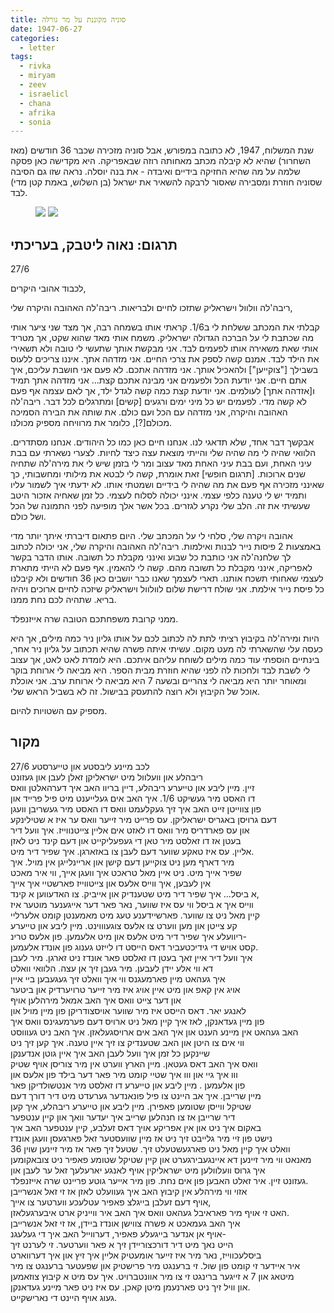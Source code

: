 ```yaml
---
title: סוניה מקוננת על מר גורלה
date: 1947-06-27
categories:
  - letter
tags:
  - rivka
  - miryam
  - zeev
  - israelicl
  - chana
  - afrika
  - sonia
---
```


שנת המשלוח, 1947, לא כתובה במפורש, אבל סוניה מזכירה שכבר 36 חודשים (מאז השחרור) שהיא לא קיבלה
מכתב מאחותה רוזה שבאפריקה.
היא מקדישה כאן פסקה שלמה על מה שהיא החזיקה בידיים ואיבדה - את בנה יוסלה.
נראה שזו גם הסיבה שסוניה חוזרת ומסבירה שאסור לרבקה להשאיר את ישראל (בן השלוש, באמת קטן מדי) לבד.

<figure class="half">
    <a  href="/pupko-papers/assets/images/1947-06-27-unknown-1.jpg">
    <img src="/pupko-papers/assets/images/1947-06-27-unknown-1.jpg"></a>
    <a  href="/pupko-papers/assets/images/1947-06-27-unknown-2.jpg">
    <img src="/pupko-papers/assets/images/1947-06-27-unknown-2.jpg"></a>
</figure>

## תרגום: נאוה ליטבק, בעריכתי

27/6

לכבוד אהובי היקרים,

ריבה'לה וולוול וישראליק שתזכו לחיים ולבריאות. ריבה'לה האהובה והיקרה שלי,

קבלתי את המכתב ששלחת לי ב1/6. קראתי אותו בשמחה רבה, אך מצד שני ציער אותי
מה שכתבת לי על הברכה הגדולה ישראליק. משמח אותי מאד שהוא שקט, אך מטריד
אותי שאת משאירה אותו לפעמים לבד.
אני מבקשת אותך שתעשי לי טובה ולא תשאירי את הילד לבד.
אמנם קשה לספק את צרכי החיים. אני מזדהה אתך.
איננו צריכים ללעוס בשבילך ["צוקייען"] ולהאכיל אותך. אני מזדהה אתכם. לא פעם אני חושבת
עליכם, איך אתם חיים. אני יודעת הכל ולפעמים אני מבינה אתכם קצת... אני מזדהה אתך תמיד
ו[אזדהה אתך] לעולמים.
אני יודעת קצת כמה קשה לגדל ילד, אך לאם עצמה אף פעם לא קשה מדי. לפעמים יש כל מיני ימים
ורגעים [קשים] ומתרגלים לכל דבר. ריבה'לה האהובה והיקרה, אני מזדהה עם הכל ועם כולם.
את שותה את הבירה הסמיכה מכולם[?], כלומר את מרוויחה מספיק מכולנו.

אבקשך דבר אחד, שלא תדאגי לנו. אנחנו חיים כאן כמו כל היהודים. אנחנו מסתדרים.
הלוואי שהיה לי מה שהיה שלי והייתי מוצאת עצה כיצד לחיות. לצערי נשארתי עם בבת עיני האחת,
ועם בבת עיני האחת מאד עצוב ומר לי בזמן שיש לי את מירה'לה שתחיה
שנים ארוכות. [תרגום חופשי] זאת אומרת, קשה לי לבטא את מילותי ומחשבותי, כך שאינני מזכירה אף פעם
את מה שהיה לי בידיים ושמטתי אותו. לא ידעתי איך לשמור עליו ותמיד יש לי טענה כלפי
עצמי. אינני יכולה לסלוח לעצמי. כל זמן שאחיה אזכור היטב שעשיתי את זה. הלב שלי נקרע
לגזרים. בכל אשר אלך מופיעה לפני התמונה של הכל ושל כולם.

אהובה ויקרה שלי, סלחי לי על המכתב שלי. היום פתאום דיברתי איתך יותר מדי באמצעות
2 פיסות נייר לבנות ואילמות. ריבה'לה האהובה והיקרה שלי, אני יכולה לכתוב לך שלחנה'לה
אני כותבת כל שבוע ואינני מקבלת כל תשובה. אותו הדבר בקשר לאפריקה, אינני מקבלת כל
תשובה מהם.
 קשה לי להאמין. אף פעם לא הייתי מתארת לעצמי שאחותי תשכח אותנו.
תארי לעצמך שאנו כבר יושבים כאן 36 חודשים ולא קיבלנו כל פיסת נייר אילמת.
אני שולח דרישת שלום לוולוול וישראליק שיזכה לחיים ארוכים ויהיה בריא. שתהיה לכם נחת ממנו.

ממני קרובת משפחתכם הטובה שרה אייזנפלד.

היות ומירה'לה בקיבוץ רציתי לתת לה לכתוב לכם על אותו גליון ניר כמה מילים, אך היא כעסה עלי
שהשארתי לה מעט מקום. עשיתי איתה פשרה שהיא תכתוב על גליון ניר אחר, בינתיים הוספתי
עוד כמה מילים לשוחח עליהם איתכם.
היא לומדת לאט לאט, אך עצוב לי לשבת לבד ולחכות לה לפני שהיא חוזרת מבית הספר.
היא מביאה לי ארוחת בוקר ומאוחר יותר היא מביאה לי צהריים ובשעה 7 היא מביאה לי ארוחת ערב.
 אני אוכלת אוכל של הקיבוץ ולא רוצה להתעסק בבישול. זה לא בשביל הראש שלי.

מספיק עם השטויות להיום.


## מקור

לכב מײנע ליבסטע און טייערסטע                                          27/6  
ריבהלע און וועלוול מיט ישראליקן זאלן לעבן און געזונט  
זײן. מײן ליבע און טײערע ריבהלע, דײן בריוו האב איך דערהאלטן וואס  
דו האסט מיר געשיקט 1/6. איך האב אים געלייענט מיט פיל פרײד און  
פון צווײטן זײט האב איך זיך געקלעמט וואס דו האסט מיר געשריבן וועגן  
דעם גרויסן באגריס ישראליקן. עס פרײט מיר זייער וואס ער איז א שטילינקע  
און עס פארדריס מיר וואס דו לאזט אים אליין צײטנווײז. איך וועל דיר  
בעטן אז דו זאלסט מיר טאן די געפעליקייט און דעם קינד ניט לאזן  
אליין. עס איז טאקע שווער דעם לעבן צו באזארגן.  איך שפיר דיר מיט.  
מיר דארף מען ניט צוקײען דעם קישן און ארײנלייגן אין מויל. איך  
שפיר אייך מיט. ניט איין מאל טראכט איך וועגן אײך, ווי איר מאכט  
אין לעבען, איך ווייס אלעס און צײטווײז פארשטיי איך אײך  
א ביסל... איך שפיר דיר מיט שטענדיק  און אייביק. צו האדעווען א קינד,  
ווייס איך א ביסל ווי עס איז שווער, נאר פאר דער אייגענער מוטער איז  
קיין מאל ניט צו שווער. פארשיידענע טעג מיט מאמענטן קומט אלערליי  
קע צײטן און מען ווערט צו אלעס צוגעוווינט. מײן ליבע און טײערע  
ריוועלע איך שפיר דיר מיט אלעס און מיט אלעמען. פון אלעס טרינ-  
קסט  אויש די גידיכטעביר דאס הייסט דו לייזט גענוג פון אונדז אלעמען.  
איך וועל דיר איין זאך בעטן דו זאלסט פאר אונדז ניט זארגן. מיר לעבן  
דא ווי אלע יידן לעבען. מיר געבן זיך אן עצה. הלוואי וואלט  
איך געהאט מיין פארמעגנס ווי איך וואלט זיך געגעבען בײ איין  
אויג אין קאפ און מיט איין אויג איז מיר זייער טרויערדיק און ביטער  
און דער צײט וואס איך האב אמאל מירהלען אויף  
לאנגע יאר. דאס הייסט איז מיר שווער אויסצודריקן פון מײן מויל און  
פון מײן געדאנקן, לאז איך קיין מאל ניט ארויס דעם פערמעגינס וואס איך  
האב געהאט אין מײנע הענט און איך האב אים ארויסגעלאזן. איך האב ניט געוווסט  
ווי אים צו היטן און האב שטענדיק צו זיך איין טענה. איך קען זיך ניט  
שיינקען כל זמן איך וועל לעבן האב איך איין גוטן אנדענקן  
וואס איך האב דאס געטאן. מיין הארץ ווערט אין מיר צוריסן אויף שטיק  
ווו איך גיי און ווו איך שטיי קומט מיר פאר דער בילד פון אלעס און  
פון אלעמען . מײן ליבע  און טײערע דו זאלסט מיר אנטשולדיקן פאר  
מײן שרײבן. איך אב היינט צו פיל פונאנדער גערעדט מיט דיר דורך דעם  
שטיקל ווייסן שטומען פאפירן. מײן ליבע און טייערע ריבהלע, איך קען  
דיר שרײבן אז צו חנהלען שרײב איך יעדער וואך און קיין ענטפער  
באקום איך ניט און אין אפריקע אויך דאס זעלבע, קיין ענטפער האב איך  
נישט פון זיי מיר גלייבט זיך ניט אז מײן שוועסטער זאל פארגעסן וועגן אונדז  
וואלט איך קיין מאל ניט פארגעשטעלט זיך. שטעל זיך פאר אז מיר זײנען שוין 36  
מאנאט ווי מיר זײנען דא איינגעבירגערט און קיין שטיקל שטומע פאפיר ניט צובאקומען  
איך גרוס וועלוולען מיט ישראליקין אויף לאנגע יארעלעך זאל ער לעבן און  
געזונט זײן. איר זאלט האבען פון אים נחת. פון מיר אײער גוטע פרײנט שרה אײזנפלד.  
אזוי ווי מירהלע אין קיבוץ האב איך געוועלט לאזן אז זי זאל אנשרײבן  
אויף דעם זעלבן בייגלצ פאפיר עטלעכע ווערטער צו אײך,  
האט זי אויף מיר פאראיבל געהאט וואס איך האב איר ווייניק ארט איבערגעלאזן.  
איך האב געמאכט א פשרה  צווישן אונדז ביידן, אז זי זאל אנשרײבן  
אויף אן אנדער בייגעלע פאפיר, דערווײל האב איך די געלעגנ-  
הייט נאך מיט דיר דורכצוריידן זיך א פאר ווערטער. זי לערנט זיך  
ביסלעכווײז, נאר מיר איז זייער אומעטיק אליין איך זיץ און איך דערווארט  
איר איידער זי קומט פון שול. זי ברענגט מיר פרישטיק און שפעטער ברענגט צו מיר  
מיטאג און 7 א זייגער ברינגט זי צו מיר אוונטברויט. איך עס מיט א קיבוץ צוזאמען  
און וויל זיך ניט פארנעמן מיטן קאכן. עס איז ניט פאר מײנע געדאנקן.  
געוג אויף היינט די נארישקייט.  

